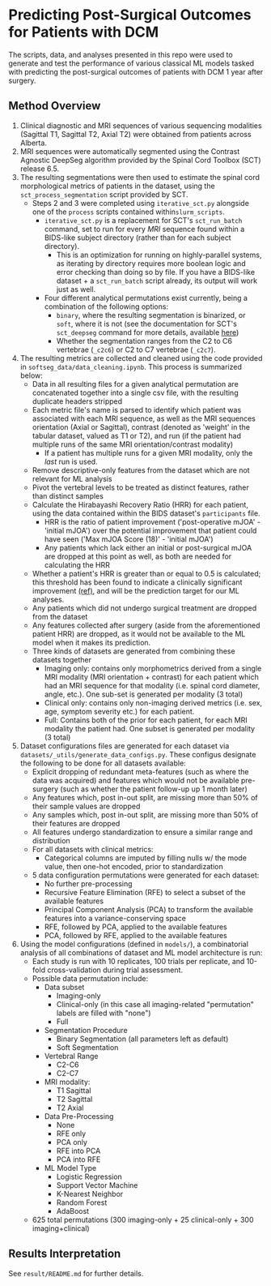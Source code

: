 # Predicting Post-Surgical Outcomes for Patients with DCM

The scripts, data, and analyses presented in this repo were used to generate and test the performance of various classical ML models tasked with predicting the post-surgical outcomes of patients with DCM 1 year after surgery.

## Method Overview

1. Clinical diagnostic and MRI sequences of various sequencing modalities (Sagittal T1, Sagittal T2, Axial T2) were obtained from patients across Alberta.
2. MRI sequences were automatically segmented using the Contrast Agnostic DeepSeg algorithm provided by the Spinal Cord Toolbox (SCT) release 6.5.
3. The resulting segmentations were then used to estimate the spinal cord morphological metrics of patients in the dataset, using the `sct_process_segmentation` script provided by SCT.
    * Steps 2 and 3 were completed using `iterative_sct.py` alongside one of the `process` scripts contained within`slurm_scripts`.
      * `iterative_sct.py` is a replacement for SCT's `sct_run_batch` command, set to run for every _MRI_ sequence found within a BIDS-like subject directory (rather than for each subject directory). 
        * This is an optimization for running on highly-parallel systems, as iterating by directory requires more boolean logic and error checking than doing so by file. If you have a BIDS-like dataset + a `sct_run_batch` script already, its output will work just as well.
      * Four different analytical permutations exist currently, being a combination of the following options:
        * `binary`, where the resulting segmentation is binarized, or `soft`, where it is not (see the documentation for SCT's `sct_deepseg` command for more details, available [here](https://spinalcordtoolbox.com/stable/user_section/command-line/sct_deepseg.html))
        * Whether the segmentation ranges from the C2 to C6 vertebrae (`_c2c6`) or C2 to C7 vertebrae (`_c2c7`).
4. The resulting metrics are collected and cleaned using the code provided in `softseg_data/data_cleaning.ipynb`. This process is summarized below:
    * Data in all resulting files for a given analytical permutation are concatenated together into a single csv file, with the resulting duplicate headers stripped
    * Each metric file's name is parsed to identify which patient was associated with each MRI sequence, as well as the MRI sequences orientation (Axial or Sagittal), contrast (denoted as 'weight' in the tabular dataset, valued as T1 or T2), and run (if the patient had multiple runs of the same MRI orientation/contrast modality)
      * If a patient has multiple runs for a given MRI modality, only the _last_ run is used.
    * Remove descriptive-only features from the dataset which are not relevant for ML analysis
    * Pivot the vertebral levels to be treated as distinct features, rather than distinct samples
    * Calculate the Hirabayashi Recovery Ratio (HRR) for each patient, using the data contained within the BIDS dataset's `participants` file.
      * HRR is the ratio of patient improvement ('post-operative mJOA' - 'initial mJOA') over the potential improvement that patient could have seen ('Max mJOA Score (18)' - 'initial mJOA')
      * Any patients which lack either an initial or post-surgical mJOA are dropped at this point as well, as both are needed for calculating the HRR
    * Whether a patient's HRR is greater than or equal to 0.5 is calculated; this threshold has been found to indicate a clinically significant improvement [(ref)](https://pubmed.ncbi.nlm.nih.gov/23942607/), and will be the prediction target for our ML analyses.
    * Any patients which did not undergo surgical treatment are dropped from the dataset
    * Any features collected after surgery (aside from the aforementioned patient HRR) are dropped, as it would not be available to the ML model when it makes its prediction.
    * Three kinds of datasets are generated from combining these datasets together
      * Imaging only: contains only morphometrics derived from a single MRI modality (MRI orientation + contrast) for each patient which had an MRI sequence for that modality (i.e. spinal cord diameter, angle, etc.). One sub-set is generated per modality (3 total)
      * Clinical only: contains only non-imaging derived metrics (i.e. sex, age, symptom severity etc.) for each patient.
      * Full: Contains both of the prior for each patient, for each MRI modality the patient had. One subset is generated per modality (3 total) 
5. Dataset configurations files are generated for each dataset via `datasets/_utils/generate_data_configs.py`. These configus designate the following to be done for all datasets available:
   * Explicit dropping of redundant meta-features (such as where the data was acquired) and features which would not be available pre-surgery (such as whether the patient follow-up up 1 month later)
   * Any features which, post in-out split, are missing more than 50% of their sample values are dropped
   * Any samples which, post in-out split, are missing more than 50% of their features are dropped
   * All features undergo standardization to ensure a similar range and distribution
   * For all datasets with clinical metrics:
     * Categorical columns are imputed by filling nulls w/ the mode value, then one-hot encoded, prior to standardization
   * 5 data configuration permutations were generated for each dataset:
     * No further pre-processing
     * Recursive Feature Elimination (RFE) to select a subset of the available features
     * Principal Component Analysis (PCA) to transform the available features into a variance-conserving space
     * RFE, followed by PCA, applied to the available features
     * PCA, followed by RFE, applied to the available features
6. Using the model configurations (defined in `models/`), a combinatorial analysis of all combinations of dataset and ML model architecture is run:
   * Each study is run with 10 replicates, 100 trials per replicate, and 10-fold cross-validation during trial assessment.
   * Possible data permutation include:
     * Data subset
       * Imaging-only
       * Clinical-only (in this case all imaging-related "permutation" labels are filled with "none")
       * Full
     * Segmentation Procedure
       * Binary Segmentation (all parameters left as default)
       * Soft Segmentation
     * Vertebral Range
       * C2-C6
       * C2-C7
     * MRI modality:
       * T1 Sagittal
       * T2 Sagittal
       * T2 Axial
     * Data Pre-Processing
       * None
       * RFE only
       * PCA only
       * RFE into PCA
       * PCA into RFE
     * ML Model Type
       * Logistic Regression
       * Support Vector Machine
       * K-Nearest Neighbor
       * Random Forest
       * AdaBoost
   * 625 total permutations (300 imaging-only + 25 clinical-only + 300 imaging+clinical)

## Results Interpretation

See `result/README.md` for further details.

